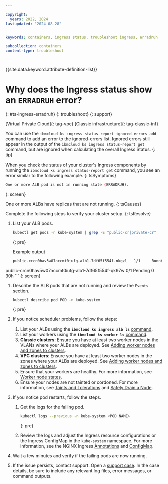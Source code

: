 ```yaml
---

copyright:
  years: 2022, 2024
lastupdated: "2024-08-28"


keywords: containers, ingress status, troubleshoot ingress, erradruh

subcollection: containers
content-type: troubleshoot

---
```


{{site.data.keyword.attribute-definition-list}}



# Why does the Ingress status show an `ERRADRUH` error?
{: #ts-ingress-erradruh}
{: troubleshoot}
{: support}

[Virtual Private Cloud]{: tag-vpc} [Classic infrastructure]{: tag-classic-inf}

You can use the `ibmcloud ks ingress status-report ignored-errors add` command to add an error to the ignored-errors list. Ignored errors still appear in the output of the `ibmcloud ks ingress status-report get` command, but are ignored when calculating the overall Ingress Status.
{: tip}

When you check the status of your cluster's Ingress components by running the `ibmcloud ks ingress status-report get` command, you see an error similar to the following example.
{: tsSymptoms}

```sh
One or more ALB pod is not in running state (ERRADRUH).
```
{: screen}

One or more ALBs have replicas that are not running.
{: tsCauses}

Complete the following steps to verify your cluster setup.
{: tsResolve}

1. List your ALB pods.
    ```sh
    kubectl get pods -n kube-system | grep -E "public-cr|private-cr"
    ```
    {: pre}

    Example output
    ```sh
    public-crcn0hav5w07nccmt0iufg-alb1-7df65f554f-nkgzl   1/1     Running   0          30h
public-crcn0hav5w07nccmt0iufg-alb1-7df65f554f-qk97w   0/1     Pending   0          30h
    ```
    {: screen}
    
1. Describe the ALB pods that are not running and review the `Events` section.
    ```sh
    kubectl describe pod POD -n kube-system
    ```
    {: pre}


1. If you notice scheduler problems, follow the steps:
    1. List your ALBs using the **`ibmcloud ks ingress alb ls`** [command](/docs/containers?topic=containers-kubernetes-service-cli#cs_albs).
    1. List your workers using the **`ibmcloud ks worker ls`** [command](/docs/containers?topic=containers-kubernetes-service-cli#cs_workers).
    1. **Classic clusters**: Ensure you have at least two worker nodes in the VLANs where your ALBs are deployed. See [Adding worker nodes and zones to clusters](/docs/containers?topic=containers-add-workers-classic).
    1. **VPC clusters**: Ensure you have at least two worker nodes in the zones where your ALBs are deployed. See [Adding worker nodes and zones to clusters](/docs/containers?topic=containers-add-workers-vpc).
    1. Ensure that your workers are healthy. For more information, see [Worker node states](/docs/containers?topic=containers-worker-node-state-reference).
    1. Ensure your nodes are not tainted or cordoned. For more information, see [Taints and Tolerations](https://kubernetes.io/docs/concepts/scheduling-eviction/taint-and-toleration/) and [Safely Drain a Node](https://kubernetes.io/docs/tasks/administer-cluster/safely-drain-node/).
        
1. If you notice pod restarts, follow the steps.
    1. Get the logs for the failing pod.
        ```sh
        kubectl logs --previous -n kube-system <POD NAME>
        ```
        {: pre}
        
    1. Review the logs and adjust the Ingress resource configurations or the Ingress ConfigMap in the `kube-system` namespace. For more information, see the NGINX Ingress [Annotations](https://kubernetes.github.io/ingress-nginx/user-guide/nginx-configuration/annotations/) and [ConfigMap](https://kubernetes.github.io/ingress-nginx/user-guide/nginx-configuration/configmap/).
        
1. Wait a few minutes and verify if the failing pods are now running.

1. If the issue persists, contact support. Open a [support case](/docs/get-support?topic=get-support-using-avatar). In the case details, be sure to include any relevant log files, error messages, or command outputs.
